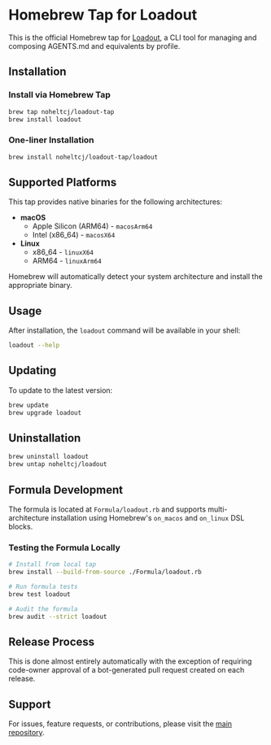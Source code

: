 # Homebrew Tap for Loadout

This is the official Homebrew tap for [Loadout](https://github.com/noheltcj/loadout), a CLI tool for managing and composing AGENTS.md and equivalents by profile.

## Installation

### Install via Homebrew Tap

```bash
brew tap noheltcj/loadout-tap
brew install loadout
```

### One-liner Installation

```bash
brew install noheltcj/loadout-tap/loadout
```

## Supported Platforms

This tap provides native binaries for the following architectures:

- **macOS**
  - Apple Silicon (ARM64) - `macosArm64`
  - Intel (x86_64) - `macosX64`
- **Linux**
  - x86_64 - `linuxX64`
  - ARM64 - `linuxArm64`

Homebrew will automatically detect your system architecture and install the appropriate binary.

## Usage

After installation, the `loadout` command will be available in your shell:

```bash
loadout --help
```

## Updating

To update to the latest version:

```bash
brew update
brew upgrade loadout
```

## Uninstallation

```bash
brew uninstall loadout
brew untap noheltcj/loadout
```

## Formula Development

The formula is located at `Formula/loadout.rb` and supports multi-architecture installation using Homebrew's `on_macos` and `on_linux` DSL blocks.

### Testing the Formula Locally

```bash
# Install from local tap
brew install --build-from-source ./Formula/loadout.rb

# Run formula tests
brew test loadout

# Audit the formula
brew audit --strict loadout
```

## Release Process

This is done almost entirely automatically with the exception of requiring code-owner approval of a bot-generated pull request created on each release.

## Support

For issues, feature requests, or contributions, please visit the [main repository](https://github.com/noheltcj/loadout).

